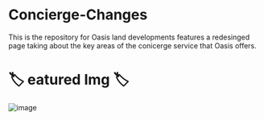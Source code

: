 # Concierge-Changes
This is the repository for Oasis land developments features a redesinged page taking about the key areas of the conicerge service that Oasis offers.

# 🏷️ eatured Img 🏷️
![image](https://user-images.githubusercontent.com/64540871/188197466-d36c58c8-5e78-4967-8328-e976dbef2348.png)
